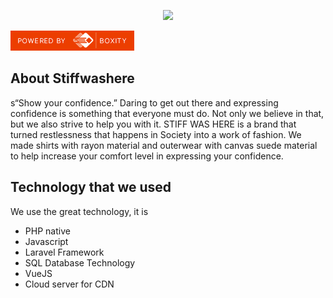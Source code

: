 <p align="center"><a href="https://stiffwashere.id" target="_blank"><img src="https://res.cloudinary.com/boxity-id/image/upload/v1634100442/client/stiffwashere/putih_aat9mb.png" width="400"></a></p>

![boxity](powered_by.png)

## About Stiffwashere

s“Show your confidence.” Daring to get out there and expressing confidence is something that everyone must do. Not only we believe in that, but we also strive to help you with it. STIFF WAS HERE is a brand that turned restlessness that happens in Society into a work of fashion. We made shirts with rayon material and outerwear with canvas suede material to help increase your comfort level in expressing your confidence. 

## Technology that we used
We use the great technology, it is
- PHP native
- Javascript
- Laravel Framework
- SQL Database Technology
- VueJS
- Cloud server for CDN 
